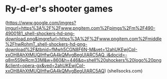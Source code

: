 # Ry-d-er's shooter games
(https://www.google.com/imgres?imgurl=https%3A%2F%2Fwww.pngitem.com%2Fpimgs%2Fm%2F490-4900181_shell-shockers-hd-png-download.png&imgrefurl=https%3A%2F%2Fwww.pngitem.com%2Fmiddle%2FhwRohmT_shell-shockers-hd-png-download%2F&tbnid=fMwh5CGN8F6N-M&vet=12ahUKEwjCpI-xxOH8AhXtMUQIHfwGA4kQMygBegUIARC5AQ..i&docid=-q8m5S9eRcm33M&w=860&h=446&q=shell%20shockers%20logo%20png&client=opera-gx&ved=2ahUKEwjCpI-xxOH8AhXtMUQIHfwGA4kQMygBegUIARC5AQ)
(shellsocks.com)
